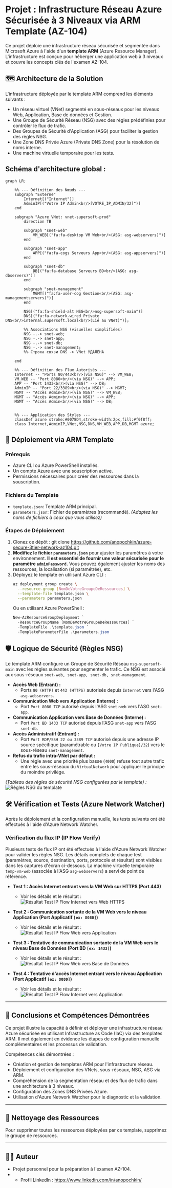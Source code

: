 # Projet : Infrastructure Réseau Azure Sécurisée à 3 Niveaux via ARM Template (AZ-104)

Ce projet déploie une infrastructure réseau sécurisée et segmentée dans Microsoft Azure à l'aide d'un **template ARM** (Azure Resource Manager). L'infrastructure est conçue pour héberger une application web à 3 niveaux et couvre les concepts clés de l'examen AZ-104.

## 🗺️ Architecture de la Solution

L'infrastructure déployée par le template ARM comprend les éléments suivants :
*   Un réseau virtuel (VNet) segmenté en sous-réseaux pour les niveaux Web, Application, Base de données et Gestion.
*   Une Groupe de Sécurité Réseau (NSG) avec des règles prédéfinies pour contrôler le flux de trafic.
*   Des Groupes de Sécurité d'Application (ASG) pour faciliter la gestion des règles NSG.
*   Une Zone DNS Privée Azure (Private DNS Zone) pour la résolution de noms interne.
*   Une machine virtuelle temporaire pour les tests.

## Schéma d'architecture global :

```mermaid
graph LR;

    %% --- Définition des Nœuds ---
    subgraph "Externe"
        Internet[("Internet")]
        AdminIP[("Votre IP Admin<br/>[VOTRE_IP_ADMIN/32]")]
    end

    subgraph "Azure VNet: vnet-supersoft-prod"
        direction TB

        subgraph "snet-web"
            VM_WEB[("fa:fa-desktop VM Web<br/>(ASG: asg-webservers)")]
        end

        subgraph "snet-app"
            APP[("fa:fa-cogs Serveurs App<br/>(ASG: asg-appservers)")]
        end

        subgraph "snet-db"
            DB[("fa:fa-database Serveurs BD<br/>(ASG: asg-dbservers)")]
        end

        subgraph "snet-management"
            MGMT[("fa:fa-user-cog Gestion<br/>(ASG: asg-managementservers)")]
        end

        NSG[("fa:fa-shield-alt NSG<br/>nsg-supersoft-main")]
        DNS[("fa:fa-network-wired Private DNS<br/>internal.supersoft.local<br/>(Lié au VNet)")];

        %% Associations NSG (visuelles simplifiées)
        NSG -.-> snet-web;
        NSG -.-> snet-app;
        NSG -.-> snet-db;
        NSG -.-> snet-management;
        %% Строка связи DNS -> VNet УДАЛЕНА

    end

    %% --- Définition des Flux Autorisés ---
    Internet -- "Ports 80/443<br/>(via NSG)" --> VM_WEB;
    VM_WEB -- "Port 8080<br/>(via NSG)" --> APP;
    APP -- "Port 1433<br/>(via NSG)" --> DB;
    AdminIP -- "Port 22/3389<br/>(via NSG)" --> MGMT;
    MGMT -- "Accès Admin<br/>(via NSG)" --> VM_WEB;
    MGMT -- "Accès Admin<br/>(via NSG)" --> APP;
    MGMT -- "Accès Admin<br/>(via NSG)" --> DB;


    %% --- Application des Styles ---
    classDef azure stroke:#0078D4,stroke-width:2px,fill:#f0f8ff;
    class Internet,AdminIP,VNet,NSG,DNS,VM_WEB,APP,DB,MGMT azure;
```


## 🚀 Déploiement via ARM Template

### Prérequis
*   Azure CLI ou Azure PowerShell installés.
*   Un compte Azure avec une souscription active.
*   Permissions nécessaires pour créer des ressources dans la souscription.

### Fichiers du Template
*   `template.json`: Template ARM principal.
*   `parameters.json`: Fichier de paramètres (recommandé).
    *(Adaptez les noms de fichiers à ceux que vous utilisez)*

### Étapes de Déploiement
 1.  Clonez ce dépôt : git clone https://github.com/anopochkin/azure-secure-3tier-network-az104.git
 2.  **Modifiez le fichier `parameters.json`** pour ajuster les paramètres à votre environnement. **Il est essentiel de fournir une valeur sécurisée pour le paramètre `adminPassword`.** Vous pouvez également ajuster les noms des ressources, la localisation (si paramétrée), etc.
 3.  Déployez le template en utilisant Azure CLI :
     ```bash
     az deployment group create \
       --resource-group [NomDeVotreGroupeDeRessources] \
       --template-file template.json \
       --parameters parameters.json 
     ```
     Ou en utilisant Azure PowerShell :
     ```powershell
     New-AzResourceGroupDeployment `
       -ResourceGroupName [NomDeVotreGroupeDeRessources] `
       -TemplateFile .\template.json `
       -TemplateParameterFile .\parameters.json 

## 🛡️ Logique de Sécurité (Règles NSG)

Le template ARM configure un Groupe de Sécurité Réseau `nsg-supersoft-main` avec les règles suivantes pour segmenter le trafic. Ce NSG est associé aux sous-réseaux `snet-web, snet-app, snet-db, snet-management`.

*   **Accès Web (Entrant) :**
    *   Ports `80 (HTTP)` et `443 (HTTPS)` autorisés depuis `Internet` vers l'ASG `asg-webservers`.
*   **Communication Web vers Application (Interne) :**
    *   Port `Port 8080 TCP` autorisé depuis l'ASG `snet-web` vers l'ASG `snet-app`.
*   **Communication Application vers Base de Données (Interne) :**
    *   Port `Port BD 1433 TCP` autorisé depuis l'ASG `snet-app` vers l'ASG `snet-db`.
*   **Accès Administratif (Entrant) :**
    *   Port `Port RDP/SSH 22 ou 3389 TCP` autorisé depuis une adresse IP source spécifique (paramétrable ou `[Votre IP Publique]/32`) vers le sous-réseau `snet-management`.
*   **Refus du trafic intra-VNet par défaut :**
    *   Une règle avec une priorité plus basse (`4000`) refuse tout autre trafic entre les sous-réseaux du `VirtualNetwork` pour appliquer le principe du moindre privilège.

*(Tableau des règles de sécurité NSG configurées par le template) :*
![Règles NSG du template](images/nsg-rules-template.png)


## 🛠️ Vérification et Tests (Azure Network Watcher)

Après le déploiement et la configuration manuelle, les tests suivants ont été effectués à l'aide d'Azure Network Watcher.

### Vérification du flux IP (IP Flow Verify)

Plusieurs tests de flux IP ont été effectués à l'aide d'Azure Network Watcher pour valider les règles NSG. Les détails complets de chaque test (paramètres, source, destination, ports, protocole et résultat) sont visibles dans les captures d'écran ci-dessous. La machine virtuelle temporaire `temp-vm-web` (associée à l'ASG `asg-webservers`) a servi de point de référence.

*   **Test 1 : Accès Internet entrant vers la VM Web sur HTTPS (Port 443)**
    *   Voir les détails et le résultat : ![Résultat Test IP Flow Internet vers Web HTTPS](images/test-ipflow-internet-web.png)
        
*   **Test 2 : Communication sortante de la VM Web vers le niveau Application (Port Applicatif `[ex: 8080]`)**
    *   Voir les détails et le résultat : ![Résultat Test IP Flow Web vers Application](images/test-ipflow-web-app.png)

*   **Test 3 : Tentative de communication sortante de la VM Web vers le niveau Base de Données (Port BD `[ex: 1433]`)**
    *   Voir les détails et le résultat : ![Résultat Test IP Flow Web vers Base de Données](images/test-ipflow-web-db.png)

*   **Test 4 : Tentative d'accès Internet entrant vers le niveau Application (Port Applicatif `[ex: 8080]`)**
    *   Voir les détails et le résultat : ![Résultat Test IP Flow Internet vers Application](images/test-ipflow-internet-app.png)

---

## 🏁 Conclusions et Compétences Démontrées

Ce projet illustre la capacité à définir et déployer une infrastructure réseau Azure sécurisée en utilisant Infrastructure as Code (IaC) via des templates ARM. Il met également en évidence les étapes de configuration manuelle complémentaires et les processus de validation.

Compétences clés démontrées :
*   Création et gestion de templates ARM pour l'infrastructure réseau.
*   Déploiement et configuration des VNets, sous-réseaux, NSG, ASG via ARM.
*   Compréhension de la segmentation réseau et des flux de trafic dans une architecture à 3 niveaux.
*   Configuration des Zones DNS Privées Azure.
*   Utilisation d'Azure Network Watcher pour le diagnostic et la validation.

---

## 🧹 Nettoyage des Ressources
Pour supprimer toutes les ressources déployées par ce template, supprimez le groupe de ressources.

---

## 👨‍💻 Auteur

- Projet personnel pour la préparation à l'examen AZ-104.
- * Profil LinkedIn : https://www.linkedin.com/in/anopochkin/
